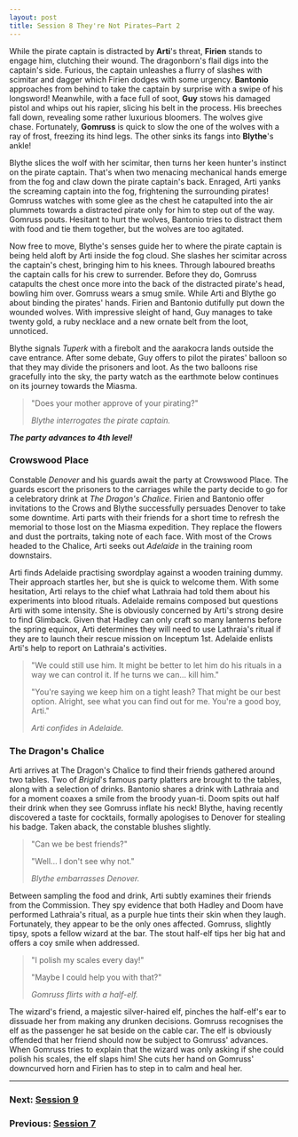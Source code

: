 ```yaml
---
layout: post
title: Session 8 They're Not Pirates—Part 2
---
```


While the pirate captain is distracted by **Arti**'s threat, **Firien** stands to engage him, clutching their wound. The dragonborn's flail digs into the captain's side. Furious, the captain unleashes a flurry of slashes with scimitar and dagger which Firien dodges with some urgency. **Bantonio** approaches from behind to take the captain by surprise with a swipe of his longsword! Meanwhile, with a face full of soot, **Guy** stows his damaged pistol and whips out his rapier, slicing his belt in the process. His breeches fall down, revealing some rather luxurious bloomers. The wolves give chase. Fortunately, **Gomruss** is quick to slow the one of the wolves with a ray of frost, freezing its hind legs. The other sinks its fangs into **Blythe**'s ankle!

Blythe slices the wolf with her scimitar, then turns her keen hunter's instinct on the pirate captain. That's when two menacing mechanical hands emerge from the fog and claw down the pirate captain's back. Enraged, Arti yanks the screaming captain into the fog, frightening the surrounding pirates! Gomruss watches with some glee as the chest he catapulted into the air plummets towards a distracted pirate only for him to step out of the way. Gomruss pouts. Hesitant to hurt the wolves, Bantonio tries to distract them with food and tie them together, but the wolves are too agitated.

Now free to move, Blythe's senses guide her to where the pirate captain is being held aloft by Arti inside the fog cloud. She slashes her scimitar across the captain's chest, bringing him to his knees. Through laboured breaths the captain calls for his crew to surrender. Before they do, Gomruss catapults the chest once more into the back of the distracted pirate's head, bowling him over. Gomruss wears a smug smile. While Arti and Blythe go about binding the pirates' hands. Firien and Bantonio dutifully put down the wounded wolves. With impressive sleight of hand, Guy manages to take twenty gold, a ruby necklace and a new ornate belt from the loot, unnoticed.

Blythe signals *Tuperk* with a firebolt and the aarakocra lands outside the cave entrance. After some debate, Guy offers to pilot the pirates' balloon so that they may divide the prisoners and loot. As the two balloons rise gracefully into the sky, the party watch as the earthmote below continues on its journey towards the Miasma.

> "Does your mother approve of your pirating?"
>
> *Blythe interrogates the pirate captain.*

***The party advances to 4th level!***

### Crowswood Place

Constable *Denover* and his guards await the party at Crowswood Place. The guards escort the prisoners to the carriages while the party decide to go for a celebratory drink at *The Dragon's Chalice*. Firien and Bantonio offer invitations to the Crows and Blythe successfully persuades Denover to take some downtime. Arti parts with their friends for a short time to refresh the memorial to those lost on the Miasma expedition. They replace the flowers and dust the portraits, taking note of each face. With most of the Crows headed to the Chalice, Arti seeks out *Adelaide* in the training room downstairs.

Arti finds Adelaide practising swordplay against a wooden training dummy. Their approach startles her, but she is quick to welcome them. With some hesitation, Arti relays to the chief what Lathraia had told them about his experiments into blood rituals. Adelaide remains composed but questions Arti with some intensity. She is obviously concerned by Arti's strong desire to find Glimback. Given that Hadley can only craft so many lanterns before the spring equinox, Arti determines they will need to use Lathraia's ritual if they are to launch their rescue mission on Inceptum 1st. Adelaide enlists Arti's help to report on Lathraia's activities.

> "We could still use him. It might be better to let him do his rituals in a way we can control it. If he turns we can... kill him."
>
> "You're saying we keep him on a tight leash? That might be our best option. Alright, see what you can find out for me. You're a good boy, Arti."
>
> *Arti confides in Adelaide.*

### The Dragon's Chalice

Arti arrives at The Dragon's Chalice to find their friends gathered around two tables. Two of *Brigid*'s famous party platters are brought to the tables, along with a selection of drinks. Bantonio shares a drink with Lathraia and for a moment coaxes a smile from the broody yuan-ti. Doom spits out half their drink when they see Gomruss inflate his neck! Blythe, having recently discovered a taste for cocktails, formally apologises to Denover for stealing his badge. Taken aback, the constable blushes slightly.

> "Can we be best friends?"
>
> "Well... I don't see why not."
>
> *Blythe embarrasses Denover.*

Between sampling the food and drink, Arti subtly examines their friends from the Commission. They spy evidence that both Hadley and Doom have performed Lathraia's ritual, as a purple hue tints their skin when they laugh. Fortunately, they appear to be the only ones affected. Gomruss, slightly tipsy, spots a fellow wizard at the bar. The stout half-elf tips her big hat and offers a coy smile when addressed.

> "I polish my scales every day!"
>
> "Maybe I could help you with that?"
>
> *Gomruss flirts with a half-elf.*

The wizard's friend, a majestic silver-haired elf, pinches the half-elf's ear to dissuade her from making any drunken decisions. Gomruss recognises the elf as the passenger he sat beside on the cable car. The elf is obviously offended that her friend should now be subject to Gomruss' advances. When Gomruss tries to explain that the wizard was only asking if she could polish his scales, the elf slaps him! She cuts her hand on Gomruss' downcurved horn and Firien has to step in to calm and heal her.

---

### **Next: [Session 9](session-9)**
### **Previous: [Session 7](session-7)**
